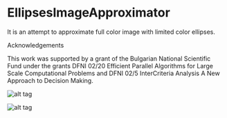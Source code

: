 # EllipsesImageApproximator
It is an attempt to approximate full color image with limited color ellipses.

Acknowledgements

This work was supported by a grant of the Bulgarian National Scientific Fund under the grants DFNI 02/20 Efficient Parallel Algorithms for Large Scale Computational Problems and DFNI 02/5 InterCriteria Analysis A New Approach to Decision Making.

![alt tag](http://s4.postimg.org/v4ylmm46l/output_hy_WXCL.gif)

![alt tag](http://s7.postimg.org/42l6s52mz/output_s_PD9bt.gif)
